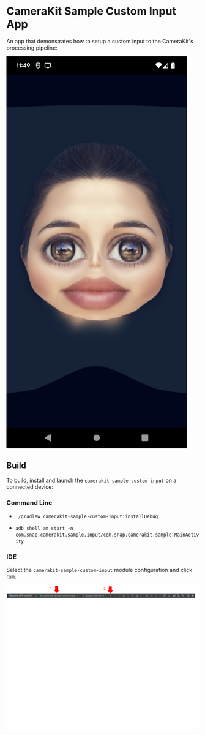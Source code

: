 # CameraKit Sample Custom Input App

An app that demonstrates how to setup a custom input to the CameraKit's processing pipeline:

![demo](../.doc/sample_input_demo.png)

## Build

To build, install and launch the `camerakit-sample-custom-input` on a connected device:

### Command Line

- `./gradlew camerakit-sample-custom-input:installDebug`

- `adb shell am start -n com.snap.camerakit.sample.input/com.snap.camerakit.sample.MainActivity`

### IDE

Select the `camerakit-sample-custom-input` module configuration and click run:

![run-android-studio](../.doc/sample_input_run_android_studio.png)
